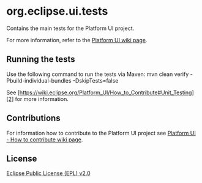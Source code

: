 org.eclipse.ui.tests
====================

Contains the main tests for the Platform UI project.

For more information, refer to the [Platform UI wiki page][1].


Running the tests
-----------------

Use the following command to run the tests via Maven:
mvn clean verify -Pbuild-individual-bundles -DskipTests=false


See [https://wiki.eclipse.org/Platform_UI/How_to_Contribute#Unit_Testing][2] for more information.

Contributions
-------------

For information how to contribute to the Platform UI project see [Platform UI - How to contribute wiki page][3].

License
-------

[Eclipse Public License (EPL) v2.0][4]



[1]: http://wiki.eclipse.org/Platform_UI
[2]: https://wiki.eclipse.org/Platform_UI/How_to_Contribute#Unit_Testing
[3]: https://wiki.eclipse.org/Platform_UI/How_to_Contribute
[4]: https://www.eclipse.org/legal/epl-2.0/
